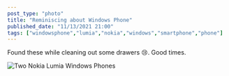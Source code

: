 ```yaml
---
post_type: "photo" 
title: "Reminiscing about Windows Phone"
published_date: "11/13/2021 21:00"
tags: ["windowsphone","lumia","nokia","windows","smartphone","phone"]
---
```


Found these while cleaning out some drawers 😢. Good times.

![Two Nokia Lumia Windows Phones](/assets/images/feed/windows-phone-lumias.png)